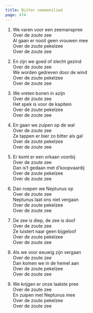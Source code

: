 ```yaml
---
title: Bitter zeemanslied
page: 474
---  
```



1. We varen voor een zeemanspree  
Over de zoute zee  
Al gaan er nooit geen vrouwen mee  
Over de zoute pekelzee  
Over de zoute zee  


2. En zijn we goed of slecht gezind  
Over de zoute zee  
We worden gedreven door de wind  
Over de zoute pekelzee  
Over de zoute zee  


3. We vreten bonen in azijn  
Over de zoute zee  
Het spek is voor de kapitein  
Over de zoute pekelzee  
Over de zoute zee  


4. En gaan we zuipen op de wal  
Over de zoute zee  
Ze tappen er bier zo bitter als gal  
Over de zoute pekelzee  
Over de zoute zee  


5. Er komt er een orkaan voorbij  
Over de zoute zee  
Dan is′t gedaan met d'koopvaardij  
Over de zoute pekelzee  
Over de zoute zee  


6. Dan roepen we Neptunus op  
Over de zoute zee  
Neptunus laat ons niet vergaan  
Over de zoute pekelzee  
Over de zoute zee  


7. De zee is diep, de zee is doof  
Over de zoute zee  
Ze luistert naar geen bijgeloof  
Over de zoute pekelzee  
Over de zoute zee  


8. Als we voor eeuwig zijn vergaan  
Over de zoute zee  
Dan komen we in de hemel aan  
Over de zoute pekelzee  
Over de zoute zee  


9. We krijgen er onze laatste pree  
Over de zoute zee  
En zuipen met Neptunus mee  
Over de zoute pekelzee  
Over de zoute zee  